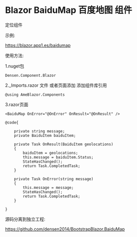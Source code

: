 # Blazor BaiduMap 百度地图 组件

定位组件

示例:

https://blazor.app1.es/baidumap

使用方法:

1.nuget包

```Densen.Component.Blazor```

2._Imports.razor 文件 或者页面添加 添加组件库引用

```@using AmeBlazor.Components```


3.razor页面
```
<BaiduMap OnError="@OnError" OnResult="@OnResult" />
```
```
@code{

    private string message;
    private BaiduItem baiduItem;

    private Task OnResult(BaiduItem geolocations)
    {
        baiduItem = geolocations;
        this.message = baiduItem.Status;
        StateHasChanged();
        return Task.CompletedTask;
    }

    private Task OnError(string message)
    {
        this.message = message;
        StateHasChanged();
        return Task.CompletedTask;
    }

} 
```

源码分离到独立工程:

https://github.com/densen2014/BootstrapBlazor.BaiduMap